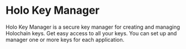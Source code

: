 # Holo Key Manager

Holo Key Manager is a secure key manager for creating and managing Holochain keys. Get easy access to all your keys. You can set up and manager one or more keys for each application.
